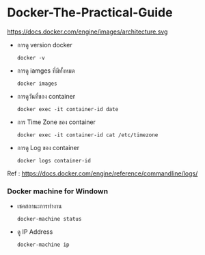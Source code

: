 # Docker-The-Practical-Guide

https://docs.docker.com/engine/images/architecture.svg

- การดู version docker

      docker -v

- การดู iamges ที่มีทั้งหมด

      docker images

- การดูวันที่ของ container 

      docker exec -it container-id date
      
- การ Time Zone ของ container 

      docker exec -it container-id cat /etc/timezone
      
- การดู Log ของ container 

      docker logs container-id

Ref : https://docs.docker.com/engine/reference/commandline/logs/

### Docker machine for Windown

- เชคสถานะการทำงาน

      docker-machine status

- ดู IP Address 

      docker-machine ip


